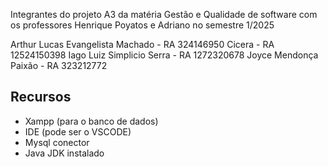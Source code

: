 Integrantes do projeto A3 da matéria Gestão e Qualidade de software com os professores Henrique Poyatos e Adriano no semestre 1/2025

Arthur Lucas Evangelista Machado - RA 324146950
Cicera - RA 12524150398
Iago Luiz Simplicio Serra - RA 1272320678
Joyce Mendonça Paixão - RA 323212772

## Recursos
- Xampp (para o banco de dados)
- IDE (pode ser o VSCODE)
- Mysql conector
- Java JDK instalado
